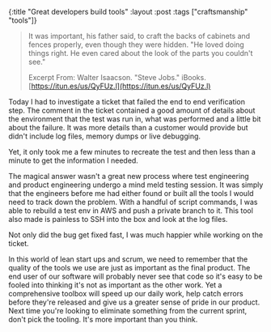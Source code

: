 {:title "Great developers build tools"
 :layout :post
 :tags ["craftsmanship" "tools"]}

> It was important, his father said, to craft the backs of cabinets and
> fences properly, even though they were hidden. "He loved doing things right.
> He even cared about the look of the parts you couldn't see."
>
> Excerpt From: Walter Isaacson. "Steve Jobs." iBooks. [https://itun.es/us/QyFUz.l](https://itun.es/us/QyFUz.l)

Today I had to investigate a ticket that failed the end to end verification step.
The comment in the ticket contained a good amount of details about the environment
that the test was run in, what was performed and a little bit about the failure.
It was more details than a customer would provide but didn't include log files,
memory dumps or live debugging.

Yet, it only took me a few minutes to recreate the test and then less than a
minute to get the information I needed.

The magical answer wasn't a great new process where test engineering and product
engineering undergo a mind meld testing session. It was simply that the engineers
before me had either found or built all the tools I would need to track down the
problem. With a handful of script commands, I was able to rebuild a test env in
AWS and push a private branch to it. This tool also made is painless to SSH into
the box and look at the log files.

Not only did the bug get fixed fast, I was much happier while working on the ticket.

In this world of lean start ups and scrum, we need to remember that the quality of
the tools we use are just as important as the final product. The end user of our
software will probably never see that code so it's easy to be fooled into thinking
it's not as important as the other work. Yet a comprehensive toolbox will speed up
our daily work, help catch errors before they're released and give us a greater
sense of pride in our product. Next time you're looking to eliminate something
from the current sprint, don't pick the tooling. It's more important than you
think.
